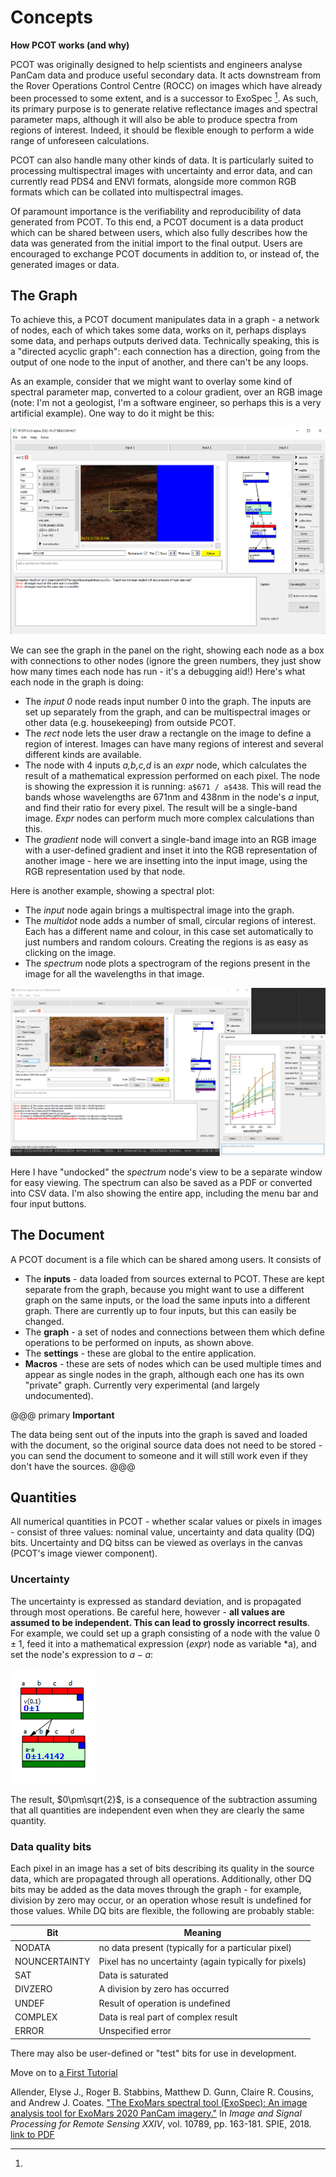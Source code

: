 # Concepts

**How PCOT works (and why)**

PCOT was originally designed to help scientists and engineers analyse PanCam
data and produce useful secondary data. It acts downstream from the
Rover Operations Control Centre (ROCC) on
images which have already been processed to some extent, and is a successor to
ExoSpec [^1]. As such, its primary purpose is to generate relative reflectance
images and spectral parameter maps, although it will also be able to produce
spectra from regions of interest. Indeed, it should be flexible enough
to perform a wide range of unforeseen calculations.

PCOT can also handle many other kinds of data. It is particularly suited
to processing multispectral images with uncertainty and error data, and can
currently read PDS4 and ENVI formats, alongside more common RGB formats
which can be collated into multispectral images.

Of paramount importance is the verifiability and reproducibility of data
generated from PCOT. To this end, a PCOT document is a data product which can
be shared between users, which also fully describes how the data was generated
from the initial import to the final output. Users are encouraged to exchange
PCOT documents in addition to, or instead of, the generated images or data.

## The Graph

To achieve this, a PCOT document manipulates data in a graph - a network of
nodes, each of which takes some data, works on it, perhaps displays some
data, and perhaps outputs derived data. 
Technically speaking, this is a "directed acyclic graph": each connection
has a direction, going from the output of one node to the input
of another, and there can't be any loops.

As an example, consider that we might want
to overlay some kind of spectral parameter map, converted to a colour
gradient, over an RGB image (note: I'm not a geologist, I'm a software
engineer, so perhaps this is a very artificial example). One way to do it
might be this:

![!An example graph](671438grad.png)

We can see the graph in the panel on the right, showing each node as a box
with connections to other nodes (ignore the green numbers, they just show
how many times each node has run - it's a debugging aid!)
Here's what each node in the graph is doing:

* The *input 0* node reads input number 0 into the graph. The inputs are set up separately from the graph,
and can be multispectral images or other data (e.g. housekeeping) from outside PCOT.
* The *rect* node lets the user draw a rectangle on the image to define a region of interest. Images
can have many regions of interest and several different kinds are available.
* The node with 4 inputs *a,b,c,d* is an *expr* node, which 
calculates the result of a mathematical expression performed on each pixel. The node is showing the expression it
is running: ```a$671 / a$438```.
This will read the bands whose wavelengths are 671nm and 438nm in the node's *a* input, and find their ratio for every pixel.
The result will be a single-band image. *Expr* nodes can perform much more complex calculations than this.
* The *gradient* node will convert a single-band image into an RGB image with a user-defined gradient and
inset it into the RGB representation of another image - here we are insetting into the input image, using
the RGB representation used by that node.

Here is another example, showing a spectral plot:

* The *input* node again brings a multispectral image into the graph.
* The *multidot* node adds a number of small, circular regions of interest. Each has a different name and colour, in this case set
automatically to just numbers and random colours. Creating the regions is
as easy as clicking on the image.
* The *spectrum* node plots a spectrogram of the regions present in the image for all the wavelengths in that image.

![!Spectrogram example](spec.png)

Here I have "undocked" the *spectrum* node's view to be a separate window for easy viewing. The spectrum can also be saved as a PDF
or converted into CSV data. I'm also showing the entire app, including the menu bar and four input buttons.

## The Document
A PCOT document is a file which can be shared among users. It consists of 

* The **inputs** - data loaded from sources external to PCOT. These are kept
separate from the graph, because you might want to use a different graph on
the same inputs, or the load the same inputs into a different graph. There are
currently up to four inputs, but this can easily be changed. 
* The **graph** - a set of nodes and connections between them which define
operations to be performed on inputs, as shown above.
* The **settings** - these are global to the entire application.
* **Macros** - these are sets of nodes which can be used multiple times and
appear as single nodes in the graph, although each one has its own "private"
graph. Currently very experimental (and largely undocumented).

@@@ primary
**Important**

The data being sent out of the inputs into the graph is saved
and loaded with the document, so the original source data does not need
to be stored - you can send the document to someone and it will still work
even if they don't have the sources.
@@@


## Quantities
All numerical quantities in PCOT - whether scalar values or pixels in images -
consist of three values: nominal value, uncertainty and data quality (DQ) bits.
Uncertainty and DQ bitss can be viewed as overlays in the canvas (PCOT's image viewer
component).

### Uncertainty 
The uncertainty is expressed as standard deviation, and is propagated through
most operations. Be careful here, however - **all values are assumed to be independent.
This can lead to grossly incorrect results**. For example, we could set up a graph
consisting of a node with the value $0\pm1$, feed it into a mathematical expression (*expr*) node
as variable *a), and set the node's expression to $a-a$:

![!Incorrect uncertainty calculation](badunc.png)

The result, $0\pm\sqrt{2}$, is a consequence of the subtraction assuming that all quantities are
independent even when they are clearly the same quantity.

### Data quality bits
Each pixel in an image has a set of bits describing its quality in the source data,
which are propagated through all operations. Additionally, other DQ bits may be added
as the data moves through the graph - for example, division by zero may occur, or an operation
whose result is undefined for those values. While DQ bits are flexible, the following
are probably stable:

|Bit|Meaning|
|----|----|
|NODATA|no data present (typically for a particular pixel)|
|NOUNCERTAINTY|Pixel has no uncertainty (again typically for pixels)|
|SAT|Data is saturated|
|DIVZERO|A division by zero has occurred|
|UNDEF|Result of operation is undefined|
|COMPLEX|Data is real part of complex result|
|ERROR|Unspecified error|

There may also be user-defined or "test" bits for use in development.




Move on to [a First Tutorial](../tutorial)

[^1]: 
Allender, Elyse J., Roger B. Stabbins, Matthew D. Gunn, Claire R. Cousins,
and Andrew J. Coates. 
["The ExoMars spectral tool (ExoSpec): An image analysis tool for ExoMars 2020 PanCam imagery."](https://www.spiedigitallibrary.org/conference-proceedings-of-spie/10789/107890I/The-ExoMars-Spectral-Tool-ExoSpec--an-image-analysis-tool/10.1117/12.2325659.short?SSO=1)
In 
*Image and Signal Processing for Remote Sensing XXIV*, vol. 10789, pp. 163-181. SPIE, 2018.
[link to PDF](https://research-repository.st-andrews.ac.uk/bitstream/handle/10023/16973/Allender_2018_ExoMars_SPIE_107890I.pdf)
